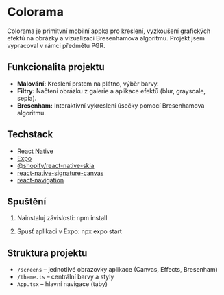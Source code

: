 # Colorama

Colorama je primitvní mobilní appka pro kreslení, vyzkoušení grafických efektů na obrázky a vizualizaci Bresenhamova algoritmu. Projekt jsem vypracoval v rámci předmětu PGR.

## Funkcionalita projektu

- **Malování:** Kreslení prstem na plátno, výběr barvy.
- **Filtry:** Načtení obrázku z galerie a aplikace efektů (blur, grayscale, sepia).
- **Bresenham:** Interaktivní vykreslení úsečky pomocí Bresenhamova algoritmu.

## Techstack

- [React Native](https://reactnative.dev/)
- [Expo](https://expo.dev/)
- [@shopify/react-native-skia](https://shopify.github.io/react-native-skia/)
- [react-native-signature-canvas](https://github.com/ssaraf/react-native-signature-canvas)
- [react-navigation](https://reactnavigation.org/)

## Spuštění

1. Nainstaluj závislosti:
    npm install

2. Spusť aplikaci v Expo:
    npx expo start

## Struktura projektu

- `/screens` – jednotlivé obrazovky aplikace (Canvas, Effects, Bresenham)
- `/theme.ts` – centrální barvy a styly
- `App.tsx` – hlavní navigace (taby)